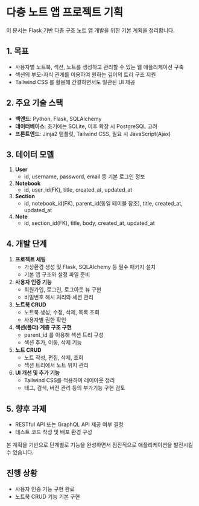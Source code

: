 # 다층 노트 앱 프로젝트 기획

이 문서는 Flask 기반 다층 구조 노트 앱 개발을 위한 기본 계획을 정리합니다.

## 1. 목표
- 사용자별 노트북, 섹션, 노트를 생성하고 관리할 수 있는 웹 애플리케이션 구축
- 섹션의 부모-자식 관계를 이용하여 원하는 깊이의 트리 구조 지원
- Tailwind CSS 를 활용해 간결하면서도 일관된 UI 제공

## 2. 주요 기술 스택
- **백엔드**: Python, Flask, SQLAlchemy
- **데이터베이스**: 초기에는 SQLite, 이후 확장 시 PostgreSQL 고려
- **프론트엔드**: Jinja2 템플릿, Tailwind CSS, 필요 시 JavaScript(Ajax)

## 3. 데이터 모델
1. **User**
   - id, username, password, email 등 기본 로그인 정보
2. **Notebook**
   - id, user_id(FK), title, created_at, updated_at
3. **Section**
   - id, notebook_id(FK), parent_id(동일 테이블 참조), title,
     created_at, updated_at
4. **Note**
   - id, section_id(FK), title, body, created_at, updated_at

## 4. 개발 단계
1. **프로젝트 세팅**
   - 가상환경 생성 및 Flask, SQLAlchemy 등 필수 패키지 설치
   - 기본 앱 구조와 설정 파일 준비
2. **사용자 인증 기능**
   - 회원가입, 로그인, 로그아웃 뷰 구현
   - 비밀번호 해시 처리와 세션 관리
3. **노트북 CRUD**
   - 노트북 생성, 수정, 삭제, 목록 조회
   - 사용자별 권한 확인
4. **섹션(폴더) 계층 구조 구현**
   - parent_id 를 이용해 섹션 트리 구성
   - 섹션 추가, 이동, 삭제 기능
5. **노트 CRUD**
   - 노트 작성, 편집, 삭제, 조회
   - 섹션 트리에서 노트 위치 관리
6. **UI 개선 및 추가 기능**
   - Tailwind CSS를 적용하여 레이아웃 정리
   - 태그, 검색, 버전 관리 등의 부가기능 구현 검토

## 5. 향후 과제
- RESTful API 또는 GraphQL API 제공 여부 결정
- 테스트 코드 작성 및 배포 환경 구성

본 계획을 기반으로 단계별로 기능을 완성하면서 점진적으로 애플리케이션을 발전시킬 수 있습니다.

## 진행 상황
- 사용자 인증 기능 구현 완료
- 노트북 CRUD 기능 기본 구현
